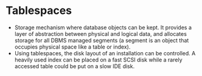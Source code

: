Tablespaces
===========

* Storage mechanism where database objects can be kept. It provides a layer of abstraction between physical and logical data, and allocates storage for all DBMS managed segments (a segment is an object that occupies physical space like a table or index).
* Using tablespaces, the disk layout of an installation can be controlled. A heavily used index can be placed on a fast SCSI disk while a rarely accessed table could be put on a slow IDE disk.

